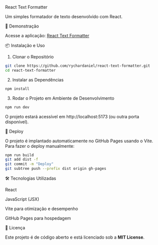 React Text Formatter

Um simples formatador de texto desenvolvido com React.

🚀 Demonstração

Acesse a aplicação: [React Text Formatter](https://rychardaniel.github.io/react-text-formatter/)

📦 Instalação e Uso

1. Clonar o Repositório

```bash
git clone https://github.com/rychardaniel/react-text-formatter.git
cd react-text-formatter
```

2. Instalar as Dependências

```bash
npm install
```

3. Rodar o Projeto em Ambiente de Desenvolvimento

```bash
npm run dev
```

O projeto estará acessível em http://localhost:5173 (ou outra porta disponível).

🚀 Deploy

O projeto é implantado automaticamente no GitHub Pages usando o Vite. Para fazer o deploy manualmente:

```bash
npm run build
git add dist -f
git commit -m "Deploy"
git subtree push --prefix dist origin gh-pages
```

🛠️ Tecnologias Utilizadas

React

JavaScript (JSX)

Vite para otimização e desempenho

GitHub Pages para hospedagem

📜 Licença

Este projeto é de código aberto e está licenciado sob a **MIT License**.

